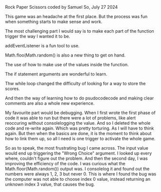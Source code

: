 Rock Paper Scissors coded by Samuel So, July 27 2024

This game was an headache at the first place.
But the process was fun when something starts to make sense and work.

The most challenging part I would say is to make each part of the function trigger the way I wanted it to be.

addEventListener is a fun tool to use.

Math.floo(Math.random() is also a new thing to get on hand.

The use of how to make use of the values inside the function.

The if statement arguments are wonderful to learn.

Thw while loop changed the difficulty of looking for a way to store the scores.

And then the way of learning how to do psudocodecode and making clear comments are also a whole new experience.

My favourite part would be debugging.
When I first wrote the first phase of code it was able to run but there were a lot of problems, like alert reoccuring without consolelogging the value. 
And so I deleted the whole code and re-write again. 
Which was pretty torturing. As I will have to think again.
But then when the basics are done, it is the moment to think about how to link them up, so all I need is one trigger to activate the whole game.

So as to speak, the most frustrating bug I came across.
The input value would end up triggering the "Wrong Choice" argument. I looked up every where, couldn't figure out the problem.
And then the second day, I was improving the efficiency of the code. I was curious what the Math.floor(Math.random()) output was. I consolelog it and found out the numbers were always 1, 2, 3 but never 0. This is where I found the bug was the computer was not able to choose index 0 value, instead returning an unknown index 3 value, that causes the bug.

